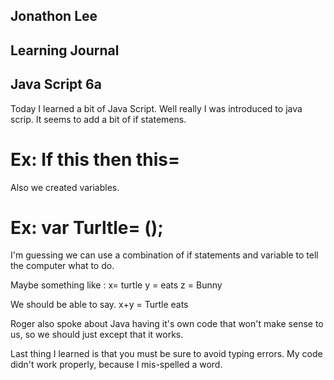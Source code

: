 ## Jonathon Lee
## Learning Journal
## Java Script 6a

Today I learned a bit of Java Script. Well really I was introduced to java scrip. It seems to add a bit of if statemens. 

# Ex: If this then this= 

Also we created variables. 

# Ex: var Turltle= ();

I'm guessing we can use a combination of if statements and variable to tell the computer what to do.

Maybe something like : x= turtle
                      y = eats
                      z = Bunny

We should be able to say. x+y = Turtle eats 

Roger also spoke about Java having it's own code that won't make sense to us, so we should just except that it works. 

Last thing I learned is that you must be sure to avoid typing errors. My code didn't work properly, because I mis-spelled a word.




